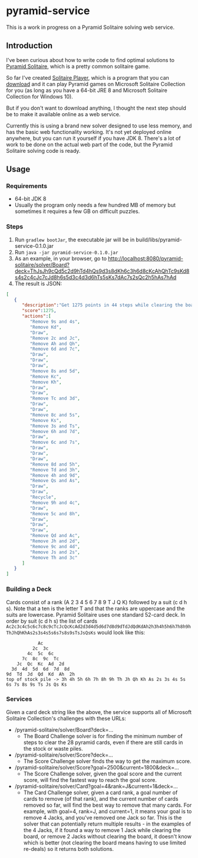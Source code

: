 # pyramid-service
This is a work in progress on a Pyramid Solitaire solving web service.

## Introduction
I've been curious about how to write code to find optimal solutions to
[Pyramid Solitaire](https://en.wikipedia.org/wiki/Pyramid_(card_game)), which
is a pretty common solitaire game.

So far I've created
[Solitaire Player](https://github.com/mchung94/solitaire-player),
which is a program that you can
[download](https://github.com/mchung94/solitaire-player/releases/download/v1.2.0/solitaire-player-v1.2.0.zip)
and it can play Pyramid games on Microsoft Solitaire Collection for you (as
long as you have a 64-bit JRE 8 and Microsoft Solitaire Collection for Windows
10).

But if you don't want to download anything, I thought the next step should be
to make it available online as a web service.

Currently this is using a brand new solver designed to use less memory, and has
the basic web functionality working.  It's not yet deployed online anywhere,
but you can run it yourself if you have JDK 8.  There's a lot of work to be
done on the actual web part of the code, but the Pyramid Solitaire solving
code is ready.

## Usage
### Requirements
- 64-bit JDK 8
- Usually the program only needs a few hundred MB of memory but sometimes it
requires a few GB on difficult puzzles.

### Steps
1. Run `gradlew bootJar`, the executable jar will be in build/libs/pyramid-service-0.1.0.jar
2. Run `java -jar pyramid-service-0.1.0.jar`
3. As an example, in your browser, go to
[http://localhost:8080/pyramid-solitaire/solver/Board?deck=ThJsJh9cQd5c2d9hTd4hQs9d3s8dKh6c3h6d8cKcAhQhTc9sKd8s4s2c4cJc7cJd8h6s5d3c4d3d6hTs5sKs7dAc7s2sQc2h5hAs7hAd](http://localhost:8080/pyramid-solitaire/solver/Board?deck=ThJsJh9cQd5c2d9hTd4hQs9d3s8dKh6c3h6d8cKcAhQhTc9sKd8s4s2c4cJc7cJd8h6s5d3c4d3d6hTs5sKs7dAc7s2sQc2h5hAs7hAd)
4. The result is JSON:
```json
[
   {
      "description":"Get 1275 points in 44 steps while clearing the board.",
      "score":1275,
      "actions":[
         "Remove 9s and 4s",
         "Remove Kd",
         "Draw",
         "Remove 2c and Jc",
         "Remove Ah and Qh",
         "Remove 6d and 7c",
         "Draw",
         "Draw",
         "Draw",
         "Remove 8s and 5d",
         "Remove Kc",
         "Remove Kh",
         "Draw",
         "Draw",
         "Remove Tc and 3d",
         "Draw",
         "Draw",
         "Remove 8c and 5s",
         "Remove Ks",
         "Remove 3s and Ts",
         "Remove 6h and 7d",
         "Draw",
         "Remove 6c and 7s",
         "Draw",
         "Draw",
         "Draw",
         "Remove 8d and 5h",
         "Remove Td and 3h",
         "Remove 4h and 9d",
         "Remove Qs and As",
         "Draw",
         "Draw",
         "Recycle",
         "Remove 9h and 4c",
         "Draw",
         "Remove 5c and 8h",
         "Draw",
         "Draw",
         "Draw",
         "Remove Qd and Ac",
         "Remove Jh and 2d",
         "Remove 9c and 4d",
         "Remove Js and 2s",
         "Remove Th and 3c"
      ]
   }
]
```

### Building a Deck
Cards consist of a rank (A 2 3 4 5 6 7 8 9 T J Q K) followed by a suit
(c d h s).  Note that a ten is the letter T and that the ranks are uppercase
and the suits are lowercase.  Pyramid Solitaire uses one standard 52-card deck.
In order by suit (c d h s) the list of cards
```Ac2c3c4c5c6c7c8c9cTcJcQcKcAd2d3d4d5d6d7d8d9dTdJdQdKdAh2h3h4h5h6h7h8h9hThJhQhKhAs2s3s4s5s6s7s8s9sTsJsQsKs```
would look like this:
```
            Ac
          2c  3c
        4c  5c  6c
      7c  8c  9c  Tc
    Jc  Qc  Kc  Ad  2d
  3d  4d  5d  6d  7d  8d
9d  Td  Jd  Qd  Kd  Ah  2h
top of stock pile -> 3h 4h 5h 6h 7h 8h 9h Th Jh Qh Kh As 2s 3s 4s 5s 6s 7s 8s 9s Ts Js Qs Ks
```

### Services
Given a card deck string like the above, the service supports all of Microsoft
Solitaire Collection's challenges with these URLs:
- /pyramid-solitaire/solver/Board?deck=...
  - The Board Challenge solver is for finding the minimum number of steps to
  clear the 28 pyramid cards, even if there are still cards in the stock or
  waste piles.
- /pyramid-solitaire/solver/Score?deck=...
  - The Score Challenge solver finds the way to get the maximum score.
- /pyramid-solitaire/solver/Score?goal=2500&current=1800&deck=...
  - The Score Challenge solver, given the goal score and the current score,
  will find the fastest way to reach the goal score.
- /pyramid-solitaire/solver/Card?goal=4&rank=J&current=1&deck=...
  - The Card Challenge solver, given a card rank, a goal number of cards to
  remove (of that rank), and the current number of cards removed so far, will
  find the best way to remove that many cards.  For example, with goal=4,
  rank=J, and current=1, it means your goal is to remove 4 Jacks, and you've
  removed one Jack so far.  This is the solver that can potentially return
  multiple results - in the examples of the 4 Jacks, if it found a way to
  remove 1 Jack while clearing the board, or remove 2 Jacks without clearing
  the board, it doesn't know which is better (not clearing the board means
  having to use limited re-deals) so it returns both solutions.
